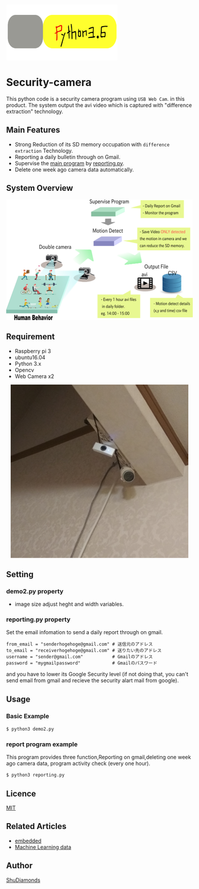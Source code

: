 <div style="; position: relative;top:0; left: 100px;"></div>
<img src="https://github.com/ShuDiamonds/Security-camera/blob/master/image/python_illustration.svg" height="150" width="300">

# Security-camera
This python code is a security camera program using `USB Web Cam`. in this product. The system output the avi video which is captured with "difference extraction" technology.

## Main Features
* Strong Reduction of its SD memory occupation with `difference extraction` Technology.
* Reporting a daily bulletin through on Gmail.
* Supervise the [main program](https://github.com/ShuDiamonds/Security-camera/blob/master/demo/demo2.py) by [reporting.py](https://github.com/ShuDiamonds/Security-camera/blob/master/demo/reporting.py).
* Delete one week ago camera data automatically.

## System Overview
<p align="center"> 
<img  src="https://github.com/ShuDiamonds/Security-camera/blob/master/image/Securitycamera_SystemOverview.svg.png"  title="system overview">
</p>
  
## Requirement  
* Raspberry pi 3  
* ubuntu16.04  
* Python 3.x  
* Opencv
* Web Camera x2
 <p align="center"> 
<img  src="https://github.com/ShuDiamonds/Security-camera/blob/master/image/IMG_20180927_215417.jpg"  title="setting" width="480">
</p>
 
## Setting
###  demo2.py property
* image size
 adjust heght and width variables.

### reporting.py property
Set the email infomation to send a daily report through on gmail.
```
from_email = "senderhogehoge@gmail.com" # 送信元のアドレス
to_email = "receiverhogehoge@gmail.com" # 送りたい先のアドレス
username = "sender@gmail.com"           # Gmailのアドレス
password = "mygmailpassword"            # Gmailのパスワード
```
and you have to lower its Google Security level (if not doing that, you can't send email from gmail and recieve the security alart mail from google).

## Usage
### Basic Example
```bash
$ python3 demo2.py
```
### report program example
This program provides three function,Reporting on gmail,deleting one week ago camera data, program activity check (every one hour).

```bash
$ python3 reporting.py
```


## Licence

  [MIT](https://github.com/tcnksm/tool/blob/master/LICENCE)

## Related Articles
* [embedded](https://github.com/topics/shu-embedded-systems)
* [Machine Learning data](https://github.com/topics/shu-machine-learning-data)

## Author
  [ShuDiamonds](https://github.com/ShuDiamonds)
